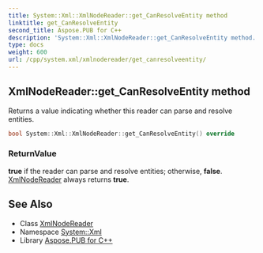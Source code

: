 ```yaml
---
title: System::Xml::XmlNodeReader::get_CanResolveEntity method
linktitle: get_CanResolveEntity
second_title: Aspose.PUB for C++
description: 'System::Xml::XmlNodeReader::get_CanResolveEntity method. Returns a value indicating whether this reader can parse and resolve entities in C++.'
type: docs
weight: 600
url: /cpp/system.xml/xmlnodereader/get_canresolveentity/
---
```

## XmlNodeReader::get_CanResolveEntity method


Returns a value indicating whether this reader can parse and resolve entities.

```cpp
bool System::Xml::XmlNodeReader::get_CanResolveEntity() override
```


### ReturnValue

**true** if the reader can parse and resolve entities; otherwise, **false**. [XmlNodeReader](../) always returns **true**.

## See Also

* Class [XmlNodeReader](../)
* Namespace [System::Xml](../../)
* Library [Aspose.PUB for C++](../../../)
